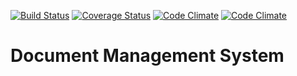 [![Build Status](https://travis-ci.org/andela-nekekwe/docMan.svg?branch=master)](https://travis-ci.org/andela-nekekwe/docMan)
[![Coverage Status](https://coveralls.io/repos/github/andela-nekekwe/docMan/badge.svg?branch=master)](https://coveralls.io/github/andela-nekekwe/docMan?branch=master)
[![Code Climate](https://codeclimate.com/github/andela-nekekwe/docMan/badges/gpa.svg)](https://codeclimate.com/github/andela-nekekwe/docMan)
[![Code Climate](https://codeclimate.com/github/andela-nekekwe/docMan/badges/gpa.svg)](https://codeclimate.com/github/andela-nekekwe/docMan)
# Document Management System

